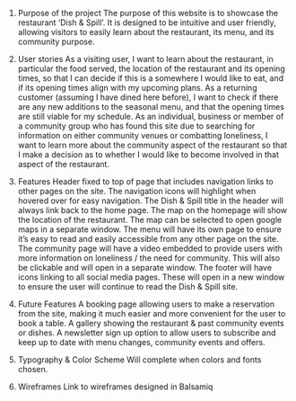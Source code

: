 1.	Purpose of the project
The purpose of this website is to showcase the restaurant ‘Dish & Spill’. It is designed to be intuitive and user friendly, allowing visitors to easily learn about the restaurant, its menu, and its community purpose.  

2.	User stories
As a visiting user, I want to learn about the restaurant, in particular the food served, the location of the restaurant and its opening times, so that I can decide if this is a somewhere I would like to eat, and if its opening times align with my upcoming plans.
As a returning customer (assuming I have dined here before), I want to check if there are any new additions to the seasonal menu, and that the opening times are still viable for my schedule.
As an individual, business or member of a community group who has found this site due to searching for information on either community venues or combatting loneliness, I want to learn more about the community aspect of the restaurant so that I make a decision as to whether I would like to become involved in that aspect of the restaurant.

3.	Features
Header fixed to top of page that includes navigation links to other pages on the site. 
The navigation icons will highlight when hovered over for easy navigation.
The Dish & Spill title in the header will always link back to the home page.
The map on the homepage will show the location of the restaurant. The map can be selected to open google maps in a separate window.
The menu will have its own page to ensure it’s easy to read and easily accessible from any other page on the site.
The community page will have a video embedded to provide users with more information on loneliness / the need for community. This will also be clickable and will open in a separate window.
The footer will have icons linking to all social media pages. These will open in a new window to ensure the user will continue to read the Dish & Spill site.

4.	Future Features
A booking page allowing users to make a reservation from the site, making it much easier and more convenient for the user to book a table.
A gallery showing the restaurant & past community events or dishes.
A newsletter sign up option to allow users to subscribe and keep up to date with menu changes, community events and offers.

5.	Typography & Color Scheme
Will complete when colors and fonts chosen.

6.	Wireframes
Link to wireframes designed in Balsamiq
